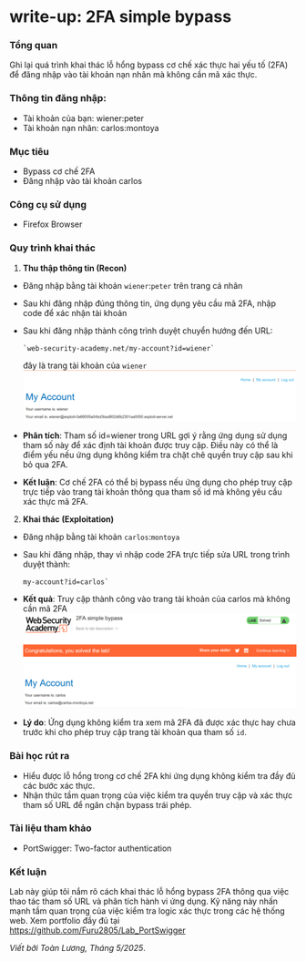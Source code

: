 # write-up: 2FA simple bypass

### Tổng quan
Ghi lại quá trình khai thác lỗ hổng bypass cơ chế xác thực hai yếu tố (2FA) để đăng nhập vào tài khoản nạn nhân mà không cần mã xác thực.

### Thông tin đăng nhập:
- Tài khoản của bạn: wiener:peter
- Tài khoản nạn nhân: carlos:montoya

### Mục tiêu 
- Bypass cơ chế 2FA
- Đăng nhập vào tài khoản carlos

### Công cụ sử dụng
- Firefox Browser

### Quy trình khai thác
1. **Thu thập thông tin (Recon)**
- Đăng nhập bằng tài khoản `wiener`:`peter` trên trang cá nhân
- Sau khi đăng nhập đúng thông tin, ứng dụng yêu cầu mã 2FA, nhập code để xác nhận tài khoản 
- Sau khi đăng nhập thành công trình duyệt chuyển hướng đến URL:
    ```
    `web-security-academy.net/my-account?id=wiener` 
    ```
    đây là trang tài khoản của `wiener`
    ![1](./images/wiener.png)

- **Phân tích**: Tham số id=wiener trong URL gợi ý rằng ứng dụng sử dụng tham số này để xác định tài khoản được truy cập. Điều này có thể là điểm yếu nếu ứng dụng không kiểm tra chặt chẽ quyền truy cập sau khi bỏ qua 2FA.
- **Kết luận**: Cơ chế 2FA có thể bị bypass nếu ứng dụng cho phép truy cập trực tiếp vào trang tài khoản thông qua tham số id mà không yêu cầu xác thực mã 2FA.

2. **Khai thác (Exploitation)**
- Đăng nhập bằng tài khoản `carlos`:`montoya` 
- Sau khi đăng nhập, thay vì nhập code 2FA trực tiếp sửa URL trong trình duyệt thành:
    ``` 
    my-account?id=carlos` 
    ```
 
- **Kết quả**: Truy cập thành công vào trang tài khoản của carlos mà không cần mã 2FA
    ![login](./images/login_success.png)

- **Lý do**: Ứng dụng không kiểm tra xem mã 2FA đã được xác thực hay chưa trước khi cho phép truy cập trang tài khoản qua tham số `id`.

### Bài học rút ra
- Hiểu được lỗ hổng trong cơ chế 2FA khi ứng dụng không kiểm tra đầy đủ các bước xác thực.
- Nhận thức tầm quan trọng của việc kiểm tra quyền truy cập và xác thực tham số URL để ngăn chặn bypass trái phép.

### Tài liệu tham khảo
- PortSwigger: Two-factor authentication

### Kết luận
Lab này giúp tôi nắm rõ cách khai thác lỗ hổng bypass 2FA thông qua việc thao tác tham số URL và phân tích hành vi ứng dụng. Kỹ năng này nhấn mạnh tầm quan trọng của việc kiểm tra logic xác thực trong các hệ thống web. Xem portfolio đầy đủ tại https://github.com/Furu2805/Lab_PortSwigger 

*Viết bởi Toàn Lương, Tháng 5/2025*.
